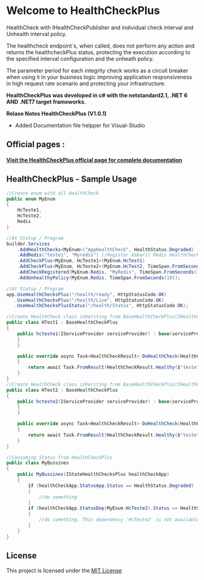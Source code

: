 # **Welcome to HealthCheckPlus**

HealthCheck with IHealthCheckPublisher and individual check interval and Unhealth interval policy.

The healthcheck endpoint´s, when called, does not perform any action and returns the healthcheckPlus status, protecting the execution according to the specified interval configuration and the unheath policy.

The parameter period for each integrity check works as a circuit breaker when using it in your business logic improving application responsiveness in high request rate scenario and protecting your infrastructure.

**HealthCheckPlus was developed in c# with the netstandard2.1, .NET 6 AND .NET7 target frameworks.**

**Relase Notes HealthCheckPlus (V1.0.1)**

- Added Documentation file helpper for Visual-Studio

## **Official pages** :

#### **[Visit the HealthCheckPlus official page for complete documentation](https://fracerqueira.github.io/HealthCheckPlus)**

## **HealthCheckPlus - Sample Usage**

```csharp
//Create enum with all HealthCheck
public enum MyEnum
{
    HcTeste1,
    HcTeste2,
    Redis
}
```

```csharp
//At Statup / Program
builder.Services
    .AddHealthChecks<MyEnum>("AppHealthCheck", HealthStatus.Degraded)
    .AddRedis("teste1", "Myredis") //Register Xabaril Redis HealthCheck
    .AddCheckPlus<MyEnum, HcTeste1>(MyEnum.HcTest1)
    .AddCheckPlus<MyEnum, HcTeste2>(MyEnum.HcTest2, TimeSpan.FromSeconds(10), TimeSpan.FromSeconds(20), failureStatus: HealthStatus.Degraded)
    .AddCheckRegistered(MyEnum.Redis, "MyRedis", TimeSpan.FromSeconds(30), TimeSpan.FromSeconds(30))
    .AddUnhealthyPolicy(MyEnum.Redis, TimeSpan.FromSeconds(10));
```

```csharp
//At Statup / Program
app.UseHealthChecksPlus("/health/ready", HttpStatusCode.OK)
   .UseHealthChecksPlus("/health/Live", HttpStatusCode.OK)
   .UseHealthChecksPlusStatus("/health/Status", HttpStatusCode.OK);
```

```csharp
//Create HealthCheck class inheriting from BaseHealthCheckPlus(IHealthCheck)
public class HTest1 : BaseHealthCheckPlus
{
    public hcteste1(IServiceProvider serviceProvider) : base(serviceProvider)
    {
    }

    public override async Task<HealthCheckResult> DoHealthCheck(HealthCheckContext context, CancellationToken cancellationToken)
    {
        return await Task.FromResult(HealthCheckResult.Healthy($"teste"));
    }
}
//Create HealthCheck class inheriting from BaseHealthCheckPlus(IHealthCheck)
public class HTest2 : BaseHealthCheckPlus
{
    public hcteste2(IServiceProvider serviceProvider) : base(serviceProvider)
    {
    }

    public override async Task<HealthCheckResult> DoHealthCheck(HealthCheckContext context, CancellationToken cancellationToken)
    {
        return await Task.FromResult(HealthCheckResult.Healthy($"teste"));
    }
}
```

```csharp
//Consuming Status from HealthCheckPlus
public class MyBussines
{
    public MyBussines(IStateHealthChecksPlus healthCheckApp)
    {
        if (healthCheckApp.StatusApp.Status == HealthStatus.Degraded)
        { 
            //do something
        }
        if (healthCheckApp.StatusDep(MyEnum.HcTeste2).Status == HealthStatus.Unhealthy)
        { 
            //do something. This dependency 'HcTeste2' is not available
        }
    }
}
```

## **License**

This project is licensed under the [MIT License](https://github.com/FRACerqueira/HealthCheckPlus/blob/master/LICENSE)

